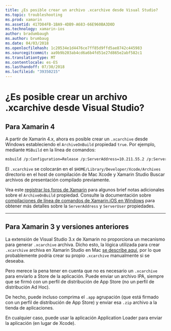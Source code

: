 ```yaml
---
title: ¿Es posible crear un archivo .xcarchive desde Visual Studio?
ms.topic: troubleshooting
ms.prod: xamarin
ms.assetid: 417D84FB-1BA9-4DB9-A683-66E960BA3D0D
ms.technology: xamarin-ios
author: bradumbaugh
ms.author: brumbaug
ms.date: 04/03/2018
ms.openlocfilehash: 1c20534e1d4476ce7ff85d9ffd5ae8742c445983
ms.sourcegitcommit: aa9b9b203ab4cd6a6b4fd51e27d865e2abf582c1
ms.translationtype: MT
ms.contentlocale: es-ES
ms.lasthandoff: 07/30/2018
ms.locfileid: "39350215"
---
```

# <a name="is-it-possible-to-create-a-xcarchive-archive-from-visual-studio"></a>¿Es posible crear un archivo .xcarchive desde Visual Studio?

## <a name="for-xamarin-4"></a>Para Xamarin 4

A partir de Xamarin 4.x, ahora es posible crear un `.xcarchive` desde Windows estableciendo el `ArchiveOnBuild` propiedad `true`. Por ejemplo, mediante `MSBuild` en la línea de comandos:

```bash
msbuild /p:Configuration=Release /p:ServerAddress=10.211.55.2 /p:ServerUser=xamUser /p:Platform=iPhone /p:ArchiveOnBuild=true /t:"Build" MyProject.csproj
```

El `.xcarchive` se colocarán en el `$HOME/Library/Developer/Xcode/Archives` directorio en el host de compilación de Mac Xcode y Xamarin Studio Buscar archivos de presentación compilado previamente.

Vea este [registrar los foros de Xamarin](https://forums.xamarin.com/discussion/comment/156635/#Comment_156635) para algunos brief notas adicionales sobre el `ArchiveOnBuild` propiedad. Consulte la documentación sobre [compilaciones de línea de comandos de Xamarin.iOS en Windows](~/ios/get-started/installation/windows/connecting-to-mac/index.md) para obtener más detalles sobre la `ServerAddress` y `ServerUser` propiedades.

* * *

## <a name="for-xamarin-3-and-earlier"></a>Para Xamarin 3 y versiones anteriores

La extensión de Visual Studio 3.x de Xamarin no proporciona un mecanismo para generar `.xcarchive` archiva. Dicho esto, la lógica utilizada para crear `.xcarchive` archiva en Xamarin Studio en Mac [se describe aquí](https://bugzilla.xamarin.com/show_bug.cgi?id=35#c5), por lo que probablemente podría crear su propio `.xcarchive` manualmente si se deseaba.

Pero merece la pena tener en cuenta que no es necesario un `.xcarchive` para enviarlo a Store de la aplicación. Puede enviar un archivo IPA, siempre que se firmó con un perfil de distribución de App Store (no un perfil de distribución Ad Hoc).

De hecho, puede incluso comprima el `.app` agrupación (que está firmado con un perfil de distribución de App Store) y enviar esa `.zip` archivo a la tienda de aplicaciones.

En cualquier caso, puede usar la aplicación Application Loader para enviar la aplicación (en lugar de Xcode).

